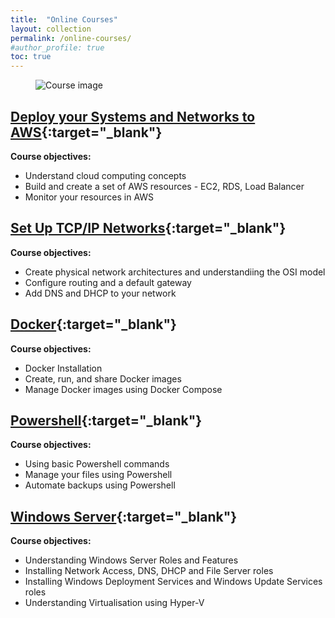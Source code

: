 ```yaml
---
title:  "Online Courses"
layout: collection
permalink: /online-courses/
#author_profile: true
toc: true
---
```


<figure>
  <img src="{{ '/assets/images/Course_Image.png' | relative_url }}" alt="Course image">
</figure>

## [Deploy your Systems and Networks to AWS](https://openclassrooms.com/en/courses/7418381-deploy-your-systems-and-networks-in-the-cloud-with-aws){:target="_blank"}

**Course objectives:**
- Understand cloud computing concepts
- Build and create a set of AWS resources - EC2, RDS, Load Balancer
- Monitor your resources in AWS


## [Set Up TCP/IP Networks](https://openclassrooms.com/en/courses/7414131-set-up-tcp-ip-networks){:target="_blank"}

**Course objectives:**

- Create physical network architectures and understandiing the OSI model
- Configure routing and a default gateway
- Add DNS and DHCP to your network

## [Docker](https://openclassrooms.com/en/courses/7905646-optimize-your-deployment-with-docker-containers){:target="_blank"}

**Course objectives:**

- Docker Installation
- Create, run, and share Docker images
- Manage Docker images using Docker Compose

## [Powershell](https://openclassrooms.com/en/courses/7805656-schedule-your-tasks-with-powershell-scripts-on-windows-server){:target="_blank"}

**Course objectives:**

- Using basic Powershell commands
- Manage your files using Powershell
- Automate backups using Powershell

## [Windows Server](https://openclassrooms.com/en/courses/7710301-manage-windows-server){:target="_blank"}

**Course objectives:**

- Understanding Windows Server Roles and Features
- Installing Network Access, DNS, DHCP and File Server roles
- Installing Windows Deployment Services and Windows Update Services roles
- Understanding Virtualisation using Hyper-V
